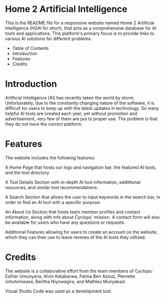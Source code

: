 # Home 2 Artificial Intelligence

This is the README file for a responsive website named Home 2 Artificial Intelligence (H2AI for short), that acts as a comprehensive database for AI tools and applications. This platform's primary focus is to provide links to various AI solutions for different problems.

* Table of Contents
* Introduction
* Features
* Credits

# Introduction

Artificial Intelligence (AI) has recently taken the world by storm. Unfortunately, due to the constantly changing nature of the software, it is difficult for users to keep up with the latest updates in technology. So many helpful AI tools are created each year, yet without promotion and advertisement, very few of them are put to proper use. The problem is that they do not have the correct platform.

# Features

The website includes the following features:

A Home Page that hosts our logo and navigation bar, the featured AI tools, and the tool directory.

A Tool Details Section with in-depth AI tool information, addititonal resources, and similar tool recommendations.

A Search Section that allows the user to input keywords in the search bar, in order to find an AI tool with a specific purpose.

An About Us Section that hosts team member profiles and contact information, along with info about Cyclops' mission. A contact form will also be available for users who have any questions or requests.

Additional Features allowing for users to create an account on the website, which they can then use to leave reviews of the AI tools they utilized.

# Credits

The website is a collaborative effort from the team members of Cyclops: Esther Umunyana, Alvin Katabarwa, Fatma Ben Azouz, Pierrette Umutoniwase, Beritha Niyowagira, and Mathieu Munyakazi.

Visual Studio Code was used as a development tool.

